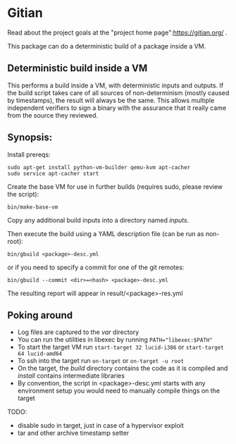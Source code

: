 # Gitian

Read about the project goals at the "project home page":https://gitian.org/ .

This package can do a deterministic build of a package inside a VM.

## Deterministic build inside a VM

This performs a build inside a VM, with deterministic inputs and outputs.  If the build script takes care of all sources of non-determinism (mostly caused by timestamps), the result will always be the same.  This allows multiple independent verifiers to sign a binary with the assurance that it really came from the source they reviewed.

## Synopsis:

Install prereqs:

    sudo apt-get install python-vm-builder qemu-kvm apt-cacher
    sudo service apt-cacher start

Create the base VM for use in further builds (requires sudo, please review the script):

    bin/make-base-vm

Copy any additional build inputs into a directory named _inputs_.

Then execute the build using a YAML description file (can be run as non-root):

    bin/gbuild <package>-desc.yml

or if you need to specify a commit for one of the git remotes:

    bin/gbuild --commit <dir>=<hash> <package>-desc.yml

The resulting report will appear in result/\<package\>-res.yml

## Poking around

* Log files are captured to the _var_ directory
* You can run the utilities in libexec by running `PATH="libexec:$PATH"`
* To start the target VM run `start-target 32 lucid-i386` or `start-target 64 lucid-amd64`
* To ssh into the target run `on-target` or `on-target -u root`
* On the target, the _build_ directory contains the code as it is compiled and _install_ contains intermediate libraries
* By convention, the script in \<package\>-desc.yml starts with any environment setup you would need to manually compile things on the target

TODO:
- disable sudo in target, just in case of a hypervisor exploit
- tar and other archive timestamp setter
